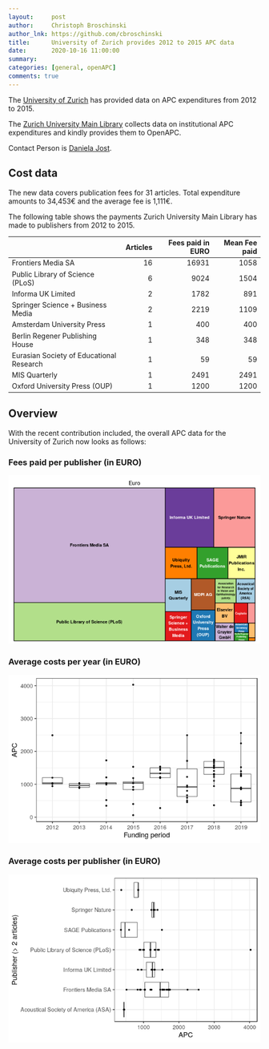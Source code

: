```yaml
---
layout:     post
author:     Christoph Broschinski
author_lnk: https://github.com/cbroschinski
title:      University of Zurich provides 2012 to 2015 APC data
date:       2020-10-16 11:00:00
summary:    
categories: [general, openAPC]
comments: true
---
```





The [University of Zurich](https://www.uzh.ch/en.html) has provided data on APC expenditures from 2012 to 2015.

The [Zurich University Main Library](https://www.hbz.uzh.ch/en/open-access-und-open-science/oa-publikationsfoerderung.html) collects data on institutional APC expenditures and kindly provides them to OpenAPC.

Contact Person is [Daniela Jost](mailto:oai@hbz.uzh.ch).

## Cost data



The new data covers publication fees for 31 articles. Total expenditure amounts to 34,453€ and the average fee is 1,111€.

The following table shows the payments Zurich University Main Library has made to publishers from 2012 to 2015.


|                                         | Articles| Fees paid in EURO| Mean Fee paid|
|:----------------------------------------|--------:|-----------------:|-------------:|
|Frontiers Media SA                       |       16|             16931|          1058|
|Public Library of Science (PLoS)         |        6|              9024|          1504|
|Informa UK Limited                       |        2|              1782|           891|
|Springer Science + Business Media        |        2|              2219|          1109|
|Amsterdam University Press               |        1|               400|           400|
|Berlin Regener Publishing House          |        1|               348|           348|
|Eurasian Society of Educational Research |        1|                59|            59|
|MIS Quarterly                            |        1|              2491|          2491|
|Oxford University Press (OUP)            |        1|              1200|          1200|

## Overview

With the recent contribution included, the overall APC data for the University of Zurich now looks as follows:

### Fees paid per publisher (in EURO)

![plot of chunk tree_zurich_2020_10_16_full](/figure/tree_zurich_2020_10_16_full-1.png)

###  Average costs per year (in EURO)

![plot of chunk box_zurich_2020_10_16_year_full](/figure/box_zurich_2020_10_16_year_full-1.png)

###  Average costs per publisher (in EURO)

![plot of chunk box_zurich_2020_10_16_publisher_full](/figure/box_zurich_2020_10_16_publisher_full-1.png)
